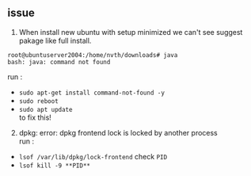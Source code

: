 ## issue

1.  When install new ubuntu with setup minimized we can't see suggest pakage like full install.
```
root@ubuntuserver2004:/home/nvth/downloads# java                                                                        
bash: java: command not found  
```
run : 
- `sudo apt-get install command-not-found -y`  
- `sudo reboot`  
- `sudo apt update`  
to fix this!

2.  dpkg: error: dpkg frontend lock is locked by another process  
run :
-  `lsof /var/lib/dpkg/lock-frontend` check `PID`
-  `lsof kill -9 **PID**`  
